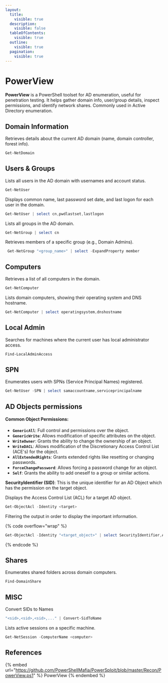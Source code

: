 ```yaml
---
layout:
  title:
    visible: true
  description:
    visible: false
  tableOfContents:
    visible: true
  outline:
    visible: true
  pagination:
    visible: true
---
```


# PowerView

**PowerView** is a PowerShell toolset for AD enumeration, useful for penetration testing. It helps gather domain info, user/group details, inspect permissions, and identify network shares. Commonly used in Active Directory enumeration.

## Domain Information

Retrieves details about the current AD domain (name, domain controller, forest info).

```powershell
Get-NetDomain
```

## Users & Groups

Lists all users in the AD domain with usernames and account status.

```powershell
Get-NetUser
```

Displays common name, last password set date, and last logon for each user in the domain.

```powershell
Get-NetUser | select cn,pwdlastset,lastlogon
```

Lists all groups in the AD domain.

```powershell
Get-NetGroup | select cn
```

Retrieves members of a specific group (e.g., Domain Admins).

```powershell
 Get-NetGroup "<group_name>" | select -ExpandProperty member
```

## Computers

Retrieves a list of all computers in the domain.

```powershell
Get-NetComputer
```

Lists domain computers, showing their operating system and DNS hostname.

```powershell
Get-NetComputer | select operatingsystem,dnshostname
```

## Local Admin

Searches for machines where the current user has local administrator access.

```powershell
Find-LocalAdminAccess
```

## SPN

Enumerates users with SPNs (Service Principal Names) registered.

```powershell
Get-NetUser -SPN | select samaccountname,serviceprincipalname
```

## AD Objects permissions

#### Common Object Permissions:

* **`GenericAll`**: Full control and permissions over the object.
* **`GenericWrite`**: Allows modification of specific attributes on the object.
* **`WriteOwner`**: Grants the ability to change the ownership of an object.
* **`WriteDACL`**: Allows modification of the Discretionary Access Control List (ACE's) for the object.
* **`AllExtendedRights`**: Grants extended rights like resetting or changing passwords.
* **`ForceChangePassword`**: Allows forcing a password change for an object.
* **`Self`**: Grants the ability to add oneself to a group or similar actions.

**SecurityIdentifier (SID)**: This is the unique identifier for an AD Object which has the permission on the target object.

Displays the Access Control List (ACL) for a target AD object.

```powershell
Get-ObjectAcl -Identity <target>
```

Filtering the output in order to display the important information.

{% code overflow="wrap" %}
```powershell
Get-ObjectAcl -Identity "<target_object>" | select SecurityIdentifier,ActiveDirectoryRights
```
{% endcode %}

## Shares

Enumerates shared folders across domain computers.

```powershell
Find-DomainShare
```

## MISC

Convert SIDs to Names

```powershell
"<sid>,<sid>,<sid>,..." | Convert-SidToName
```

Lists active sessions on a specific machine.

```powershell
Get-NetSession -ComputerName <computer>
```

## References

{% embed url="https://github.com/PowerShellMafia/PowerSploit/blob/master/Recon/PowerView.ps1" %}
PowerView
{% endembed %}
